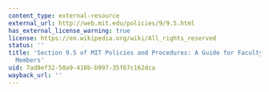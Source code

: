 ```yaml
---
content_type: external-resource
external_url: http://web.mit.edu/policies/9/9.5.html
has_external_license_warning: true
license: https://en.wikipedia.org/wiki/All_rights_reserved
status: ''
title: 'Section 9.5 of MIT Policies and Procedures: A Guide for Faculty and Staff
  Members'
uid: 7ad8ef32-50a9-410b-b997-35f67c162dca
wayback_url: ''
---
```

